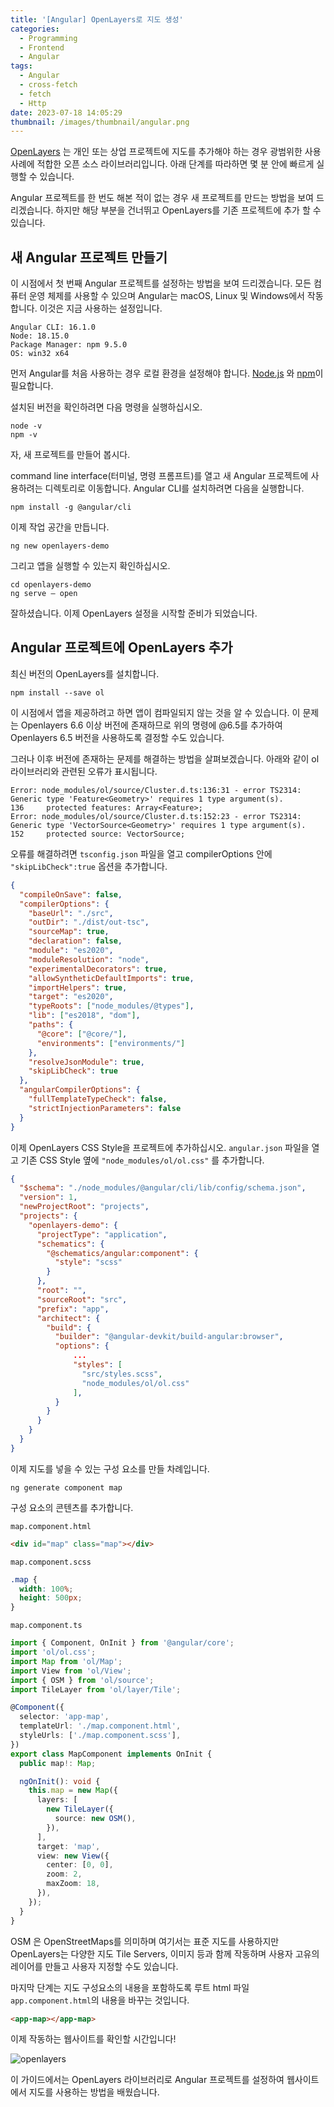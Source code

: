 ```yaml
---
title: '[Angular] OpenLayers로 지도 생성'
categories:
  - Programming
  - Frontend
  - Angular
tags:
  - Angular
  - cross-fetch
  - fetch
  - Http
date: 2023-07-18 14:05:29
thumbnail: /images/thumbnail/angular.png
---
```


[OpenLayers](https://openlayers.org/) 는 개인 또는 상업 프로젝트에 지도를 추가해야 하는 경우 광범위한 사용 사례에 적합한 오픈 소스 라이브러리입니다. 아래 단계를 따라하면 몇 분 안에 빠르게 실행할 수 있습니다.

Angular 프로젝트를 한 번도 해본 적이 없는 경우 새 프로젝트를 만드는 방법을 보여 드리겠습니다. 하지만 해당 부분을 건너뛰고 OpenLayers를 기존 프로젝트에 추가 할 수 있습니다.

## 새 Angular 프로젝트 만들기

이 시점에서 첫 번째 Angular 프로젝트를 설정하는 방법을 보여 드리겠습니다. 모든 컴퓨터 운영 체제를 사용할 수 있으며 Angular는 macOS, Linux 및 Windows에서 작동합니다. 이것은 지금 사용하는 설정입니다.

```
Angular CLI: 16.1.0
Node: 18.15.0
Package Manager: npm 9.5.0
OS: win32 x64
```

먼저 Angular를 처음 사용하는 경우 로컬 환경을 설정해야 합니다. [Node.js](https://nodejs.org/en/about) 와 [npm](https://docs.npmjs.com/downloading-and-installing-node-js-and-npm)이 필요합니다.

설치된 버전을 확인하려면 다음 명령을 실행하십시오.

```properties
node -v
npm -v
```

자, 새 프로젝트를 만들어 봅시다.

command line interface(터미널, 명령 프롬프트)를 열고 새 Angular 프로젝트에 사용하려는 디렉토리로 이동합니다. Angular CLI를 설치하려면 다음을 실행합니다.

```properties
npm install -g @angular/cli
```

이제 작업 공간을 만듭니다.

```properties
ng new openlayers-demo
```

그리고 앱을 실행할 수 있는지 확인하십시오.

```properties
cd openlayers-demo
ng serve — open
```

잘하셨습니다. 이제 OpenLayers 설정을 시작할 준비가 되었습니다.

## Angular 프로젝트에 OpenLayers 추가

최신 버전의 OpenLayers를 설치합니다.

```properties
npm install --save ol
```

이 시점에서 앱을 제공하려고 하면 앱이 컴파일되지 않는 것을 알 수 있습니다. 이 문제는 Openlayers 6.6 이상 버전에 존재하므로 위의 명령에 @6.5를 추가하여 Openlayers 6.5 버전을 사용하도록 결정할 수도 있습니다.

그러나 이후 버전에 존재하는 문제를 해결하는 방법을 살펴보겠습니다. 아래와 같이 ol 라이브러리와 관련된 오류가 표시됩니다.

```
Error: node_modules/ol/source/Cluster.d.ts:136:31 - error TS2314: Generic type 'Feature<Geometry>' requires 1 type argument(s).
136     protected features: Array<Feature>;
Error: node_modules/ol/source/Cluster.d.ts:152:23 - error TS2314: Generic type 'VectorSource<Geometry>' requires 1 type argument(s).
152     protected source: VectorSource;
```

오류를 해결하려면 `tsconfig.json` 파일을 열고 compilerOptions 안에 `"skipLibCheck":true` 옵션을 추가합니다.

```json
{
  "compileOnSave": false,
  "compilerOptions": {
    "baseUrl": "./src",
    "outDir": "./dist/out-tsc",
    "sourceMap": true,
    "declaration": false,
    "module": "es2020",
    "moduleResolution": "node",
    "experimentalDecorators": true,
    "allowSyntheticDefaultImports": true,
    "importHelpers": true,
    "target": "es2020",
    "typeRoots": ["node_modules/@types"],
    "lib": ["es2018", "dom"],
    "paths": {
      "@core": ["@core/"],
      "environments": ["environments/"]
    },
    "resolveJsonModule": true,
    "skipLibCheck": true
  },
  "angularCompilerOptions": {
    "fullTemplateTypeCheck": false,
    "strictInjectionParameters": false
  }
}
```

이제 OpenLayers CSS Style을 프로젝트에 추가하십시오. `angular.json` 파일을 열고 기존 CSS Style 옆에 `"node_modules/ol/ol.css"` 를 추가합니다.

```json
{
  "$schema": "./node_modules/@angular/cli/lib/config/schema.json",
  "version": 1,
  "newProjectRoot": "projects",
  "projects": {
    "openlayers-demo": {
      "projectType": "application",
      "schematics": {
        "@schematics/angular:component": {
          "style": "scss"
        }
      },
      "root": "",
      "sourceRoot": "src",
      "prefix": "app",
      "architect": {
        "build": {
          "builder": "@angular-devkit/build-angular:browser",
          "options": {
              ...
              "styles": [
                "src/styles.scss",
                "node_modules/ol/ol.css"
              ],
          }
        }
      }
    }
  }
}

```

이제 지도를 넣을 수 있는 구성 요소를 만들 차례입니다.

```shell
ng generate component map
```

구성 요소의 콘텐츠를 추가합니다.

`map.component.html`

```html
<div id="map" class="map"></div>
```

`map.component.scss`

```css
.map {
  width: 100%;
  height: 500px;
}
```

`map.component.ts`

```ts
import { Component, OnInit } from '@angular/core';
import 'ol/ol.css';
import Map from 'ol/Map';
import View from 'ol/View';
import { OSM } from 'ol/source';
import TileLayer from 'ol/layer/Tile';

@Component({
  selector: 'app-map',
  templateUrl: './map.component.html',
  styleUrls: ['./map.component.scss'],
})
export class MapComponent implements OnInit {
  public map!: Map;

  ngOnInit(): void {
    this.map = new Map({
      layers: [
        new TileLayer({
          source: new OSM(),
        }),
      ],
      target: 'map',
      view: new View({
        center: [0, 0],
        zoom: 2,
        maxZoom: 18,
      }),
    });
  }
}
```

OSM 은 OpenStreetMaps를 의미하며 여기서는 표준 지도를 사용하지만 OpenLayers는 다양한 지도 Tile Servers, 이미지 등과 함께 작동하며 사용자 고유의 레이어를 만들고 사용자 지정할 수도 있습니다.

마지막 단계는 지도 구성요소의 내용을 포함하도록 루트 html 파일 `app.component.html`의 내용을 바꾸는 것입니다.

```html
<app-map></app-map>
```

이제 작동하는 웹사이트를 확인할 시간입니다!

![openlayers](/images/angular/openlayers.png)

이 가이드에서는 OpenLayers 라이브러리로 Angular 프로젝트를 설정하여 웹사이트에서 지도를 사용하는 방법을 배웠습니다.
